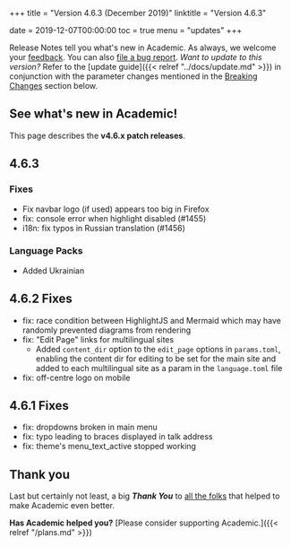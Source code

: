 +++
title = "Version 4.6.3 (December 2019)"
linktitle = "Version 4.6.3"

date = 2019-12-07T00:00:00
toc = true
menu = "updates"
+++

Release Notes tell you what's new in Academic. As always, we welcome your [feedback](https://github.com/gcushen/hugo-academic/issues). You can also [file a bug report](https://github.com/gcushen/hugo-academic/issues). *Want to update to this version?* Refer to the [update guide]({{< relref "../docs/update.md" >}}) in conjunction with the parameter changes mentioned in the [Breaking Changes](#breaking-changes) section below.

## See what's new in Academic!

This page describes the **v4.6.x patch releases**.

## 4.6.3
### Fixes

- Fix navbar logo (if used) appears too big in Firefox
- fix: console error when highlight disabled (#1455)
- i18n: fix typos in Russian translation (#1456)

### Language Packs

- Added Ukrainian

## 4.6.2 Fixes

- fix: race condition between HighlightJS and Mermaid which may have randomly prevented diagrams from rendering
- fix: "Edit Page" links for multilingual sites
   - Added `content_dir` option to the `edit_page` options in `params.toml`, enabling the content dir for editing to be set for the main site and added to each multilingual site as a param in the `language.toml` file
- fix: off-centre logo on mobile

## 4.6.1 Fixes

- fix: dropdowns broken in main menu
- fix: typo leading to braces displayed in talk address
- fix: theme's menu_text_active stopped working
  
## Thank you

Last but certainly not least, a big **_Thank You_** to [all the folks](https://github.com/gcushen/hugo-academic/graphs/contributors) that helped to make Academic even better.

**Has Academic helped you?** [Please consider supporting Academic.]({{< relref "/plans.md" >}})
